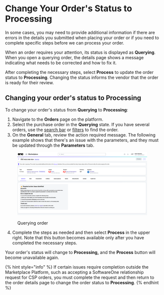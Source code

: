 # Change Your Order's Status to Processing

In some cases, you may need to provide additional information if there are errors in the details you submitted when placing your order or if you need to complete specific steps before we can process your order.

When an order requires your attention, its status is displayed as **Querying**. When you open a querying order, the details page shows a message indicating what needs to be corrected and how to fix it.&#x20;

After completing the necessary steps, select **Process** to update the order status to **Processing**. Changing the status informs the vendor that the order is ready for their review.

## Changing your order's status to Processing

To change your order's status from **Querying** to **Processing**:

1. Navigate to the **Orders** page on the platform.
2. Select the purchase order in the **Querying** state. If you have several orders, use the [search bar](../../../marketplace-platform/getting-started/interface/#search) or [filters](../../../marketplace-platform/getting-started/marketplace-for-clients/how-to-filter-your-orders.md) to find the order.
3. On the **General** tab, review the action required message. The following example shows that there's an issue with the parameters, and they must be updated through the **Parameters** tab.

<figure><img src="../../../.gitbook/assets/Querying.png" alt=""><figcaption><p>Querying order</p></figcaption></figure>

4. Complete the steps as needed and then select **Process** in the upper right. Note that this button becomes available only after you have completed the necessary steps.&#x20;

Your order's status will change to **Processing,** and the **Process** button will become unavailable again.

{% hint style="info" %}
If certain issues require completion outside the Marketplace Platform, such as accepting a SoftwareOne relationship request for CSP orders, you must complete the request and then return to the order details page to change the order status to **Processing**.&#x20;
{% endhint %}
